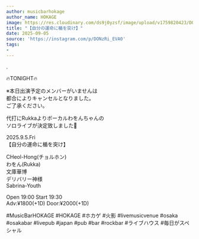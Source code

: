 ```yaml
---
author: musicbarhokage
author_name: HOKAGE
image: https://res.cloudinary.com/ds9j0yzsf/image/upload/v1759820423/DONzRi_EVA0.jpg
title: "【自分の運命に楯を突け】"
date: 2025-09-05
source: 'https://instagram.com/p/DONzRi_EVA0'
tags:
- 
---
```

.

🔥TONIGHT🔥

※本日出演予定のメンバーがいませんは<br>
都合によりキャンセルとなりました。<br>
ご了承ください。

代打にRukkaよりボーカルわをんちゃんの<br>
ソロライブが決定致しました🕺

2025.9.5.Fri<br>
【自分の運命に楯を突け】

CHeol-Hong(チョルホン)<br>
わをん(Rukka)<br>
文庫華博<br>
デリバリー神様<br>
Sabrina-Youth

Open 19:00 Start 19:30<br>
Adv:¥1800(+1D) Door:¥2000(+1D)

#MusicBarHOKAGE #HOKAGE #ホカゲ #火影 #livemusicvenue #osaka #osakabar #livepub #japan #pub #bar #rockbar #ライブハウス #毎日がスペシャル